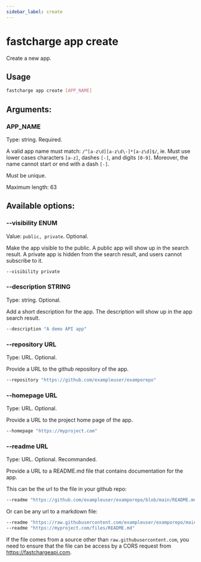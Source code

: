 ```yaml
---
sidebar_label: create
---
```


# fastcharge app create

Create a new app.

## Usage

```bash
fastcharge app create [APP_NAME]
```

## Arguments:

### APP_NAME

Type: string. Required.

A valid app name must match: `/^[a-z\d][a-z\d\-]*[a-z\d]$/`, ie. Must use lower
cases characters `[a-z]`, dashes `[-]`, and digits `[0-9]`. Moreover, the name
cannot start or end with a dash `[-]`.

Must be unique.

Maximum length: 63


## Available options:

### --visibility ENUM

Value: `public, private`. Optional.

Make the app visible to the public. A public app will show up in the search
result. A private app is hidden from the search result, and users cannot
subscribe to it.

```bash
--visibility private
```

### --description STRING

Type: string. Optional.

Add a short description for the app. The description will show up in the app
search result.

```bash
--description "A demo API app"
```

### --repository URL

Type: URL. Optional.

Provide a URL to the github repository of the app.

```bash
--repository "https://github.com/exampleuser/examporepo"
```

### --homepage URL

Type: URL. Optional.

Provide a URL to the project home page of the app.

```bash
--homepage "https://myproject.com"
```

### --readme URL

Type: URL. Optional. Recommanded.

Provide a URL to a README.md file that contains documentation for the app.

This can be the url to the file in your github repo:

```bash
--readme "https://github.com/exampleuser/examporepo/blob/main/README.md"
```

Or can be any url to a markdown file:

```bash
--readme "https://raw.githubusercontent.com/exampleuser/examporepo/main/README.md"
--readme "https://myproject.com/files/README.md"
```

If the file comes from a source other than `raw.githubusercontent.com`, you need
to ensure that the file can be access by a CORS request from https://fastchargeapi.com.





